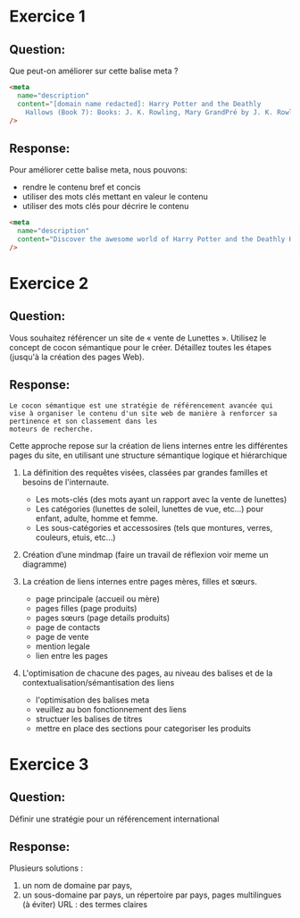 # Exercice 1

## Question:

Que peut-on améliorer sur cette balise meta ?

```html
<meta
  name="description"
  content="[domain name redacted]: Harry Potter and the Deathly
    Hallows (Book 7): Books: J. K. Rowling, Mary GrandPré by J. K. Rowling,Mary GrandPré"
/>
```

## Response:

Pour améliorer cette balise meta, nous pouvons:

- rendre le contenu bref et concis
- utiliser des mots clés mettant en valeur le contenu
- utiliser des mots clés pour décrire le contenu

```html
<meta
  name="description"
  content="Discover the awesome world of Harry Potter and the Deathly Hallows (Book 7) written by J. K. Rowling, Mary GrandPré."
/>
```

# Exercice 2

## Question:

Vous souhaitez référencer un site de « vente de Lunettes ». Utilisez le concept de cocon
sémantique pour le créer. Détaillez toutes les étapes (jusqu'à la création des pages Web).

## Response:

    Le cocon sémantique est une stratégie de référencement avancée qui vise à organiser le contenu d'un site web de manière à renforcer sa pertinence et son classement dans les
    moteurs de recherche.

Cette approche repose sur la création de liens internes entre les différentes pages du site, en
utilisant une structure sémantique logique et hiérarchique

1. La définition des requêtes visées, classées par grandes familles et besoins de l'internaute.

   - Les mots-clés (des mots ayant un rapport avec la vente de lunettes)
   - Les catégories (lunettes de soleil, lunettes de vue, etc...) pour enfant, adulte, homme et femme.
   - Les sous-catégories et accessosires (tels que montures, verres, couleurs, etuis, etc...)

2. Création d’une mindmap (faire un travail de réflexion voir meme un diagramme)
3. La création de liens internes entre pages mères, filles et sœurs.
   - page principale (accueil ou mère)
   - pages filles (page produits)
   - pages sœurs (page details produits)
   - page de contacts
   - page de vente
   - mention legale
   - lien entre les pages
4. L'optimisation de chacune des pages, au niveau des balises et de la contextualisation/sémantisation des liens
   - l'optimisation des balises meta
   - veuillez au bon fonctionnement des liens
   - structuer les balises de titres
   - mettre en place des sections pour categoriser les produits

# Exercice 3

## Question:

Définir une stratégie pour un référencement international

## Response:

Plusieurs solutions :

1. un nom de domaine par pays,
2. un sous-domaine par pays, un
   répertoire par pays, pages multilingues (à éviter)
   URL : des termes claires
